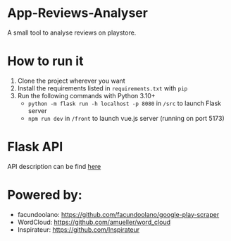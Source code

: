 # App-Reviews-Analyser

A small tool to analyse reviews on playstore.

# How to run it
1. Clone the project wherever you want
2. Install the requirements listed in `requirements.txt` with `pip`
3. Run the following commands with Python 3.10+
   - `python -m flask run -h localhost -p 8080` in `/src` to launch Flask server
   - `npm run dev` in `/front` to launch vue.js server (running on port 5173)

# Flask API

API description can be find [here](https://petstore.swagger.io/?url=https://github.com/Plouffi/App-Reviews-Analyser/blob/master/src/openapi.yaml)

# Powered by:

- facundoolano: https://github.com/facundoolano/google-play-scraper
- WordCloud: https://github.com/amueller/word_cloud
- Inspirateur: https://github.com/Inspirateur